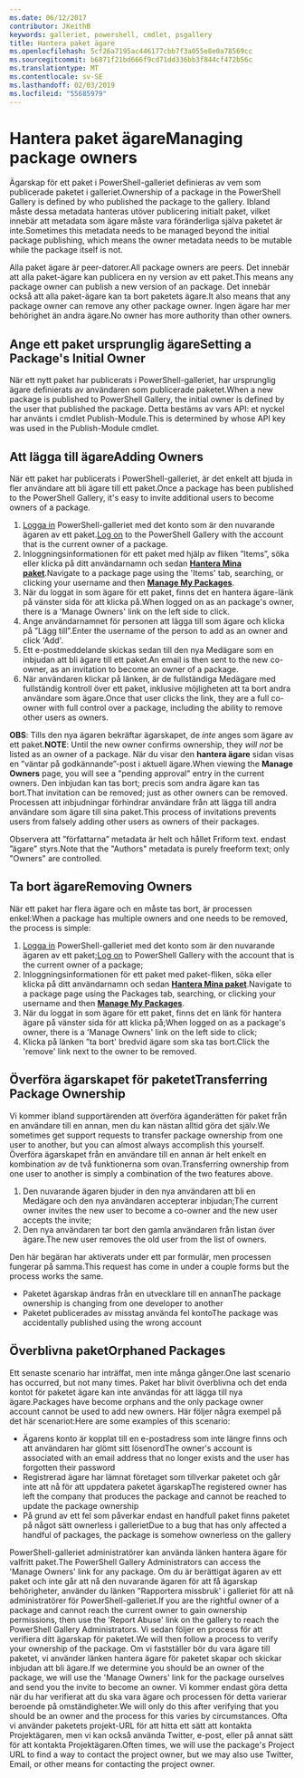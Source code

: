 ```yaml
---
ms.date: 06/12/2017
contributor: JKeithB
keywords: galleriet, powershell, cmdlet, psgallery
title: Hantera paket ägare
ms.openlocfilehash: 5cf26a7195ac446177cbb7f3a055e8e0a78569cc
ms.sourcegitcommit: b6871f21bd666f9cd71dd336bb3f844cf472b56c
ms.translationtype: MT
ms.contentlocale: sv-SE
ms.lasthandoff: 02/03/2019
ms.locfileid: "55685979"
---
```

# <a name="managing-package-owners"></a><span data-ttu-id="3b3c1-103">Hantera paket ägare</span><span class="sxs-lookup"><span data-stu-id="3b3c1-103">Managing package owners</span></span>

<span data-ttu-id="3b3c1-104">Ägarskap för ett paket i PowerShell-galleriet definieras av vem som publicerade paketet i galleriet.</span><span class="sxs-lookup"><span data-stu-id="3b3c1-104">Ownership of a package in the PowerShell Gallery is defined by who published the package to the gallery.</span></span>
<span data-ttu-id="3b3c1-105">Ibland måste dessa metadata hanteras utöver publicering initialt paket, vilket innebär att metadata som ägare måste vara föränderliga själva paketet är inte.</span><span class="sxs-lookup"><span data-stu-id="3b3c1-105">Sometimes this metadata needs to be managed beyond the initial package publishing, which means the owner metadata needs to be mutable while the package itself is not.</span></span>

<span data-ttu-id="3b3c1-106">Alla paket ägare är peer-datorer.</span><span class="sxs-lookup"><span data-stu-id="3b3c1-106">All package owners are peers.</span></span>
<span data-ttu-id="3b3c1-107">Det innebär att alla paket-ägare kan publicera en ny version av ett paket.</span><span class="sxs-lookup"><span data-stu-id="3b3c1-107">This means any package owner can publish a new version of an package.</span></span> <span data-ttu-id="3b3c1-108">Det innebär också att alla paket-ägare kan ta bort paketets ägare.</span><span class="sxs-lookup"><span data-stu-id="3b3c1-108">It also means that any package owner can remove any other package owner.</span></span>
<span data-ttu-id="3b3c1-109">Ingen ägare har mer behörighet än andra ägare.</span><span class="sxs-lookup"><span data-stu-id="3b3c1-109">No owner has more authority than other owners.</span></span>

## <a name="setting-a-packages-initial-owner"></a><span data-ttu-id="3b3c1-110">Ange ett paket ursprunglig ägare</span><span class="sxs-lookup"><span data-stu-id="3b3c1-110">Setting a Package's Initial Owner</span></span>

<span data-ttu-id="3b3c1-111">När ett nytt paket har publicerats i PowerShell-galleriet, har ursprunglig ägare definierats av användaren som publicerade paketet.</span><span class="sxs-lookup"><span data-stu-id="3b3c1-111">When a new package is published to PowerShell Gallery, the initial owner is defined by the user that published the package.</span></span> <span data-ttu-id="3b3c1-112">Detta bestäms av vars API: et nyckel har använts i cmdlet Publish-Module.</span><span class="sxs-lookup"><span data-stu-id="3b3c1-112">This is determined by whose API key was used in the Publish-Module cmdlet.</span></span>

## <a name="adding-owners"></a><span data-ttu-id="3b3c1-113">Att lägga till ägare</span><span class="sxs-lookup"><span data-stu-id="3b3c1-113">Adding Owners</span></span>

<span data-ttu-id="3b3c1-114">När ett paket har publicerats i PowerShell-galleriet, är det enkelt att bjuda in fler användare att bli ägare till ett paket.</span><span class="sxs-lookup"><span data-stu-id="3b3c1-114">Once a package has been published to the PowerShell Gallery, it's easy to invite additional users to become owners of a package.</span></span>

1. <span data-ttu-id="3b3c1-115">[Logga in](https://powershellgallery.com/users/account/LogOn) PowerShell-galleriet med det konto som är den nuvarande ägaren av ett paket.</span><span class="sxs-lookup"><span data-stu-id="3b3c1-115">[Log on](https://powershellgallery.com/users/account/LogOn) to the PowerShell Gallery with the account that is the current owner of a package.</span></span>
2. <span data-ttu-id="3b3c1-116">Inloggningsinformationen för ett paket med hjälp av fliken ”Items”, söka eller klicka på ditt användarnamn och sedan [ **Hantera Mina paket**](https://www.powershellgallery.com/account/Packages).</span><span class="sxs-lookup"><span data-stu-id="3b3c1-116">Navigate to a package page using the 'Items' tab, searching, or clicking your username and then [**Manage My Packages**](https://www.powershellgallery.com/account/Packages).</span></span>
3. <span data-ttu-id="3b3c1-117">När du loggat in som ägare för ett paket, finns det en hantera ägare-länk på vänster sida för att klicka på.</span><span class="sxs-lookup"><span data-stu-id="3b3c1-117">When logged on as an package's owner, there is a 'Manage Owners' link on the left side to click.</span></span>
4. <span data-ttu-id="3b3c1-118">Ange användarnamnet för personen att lägga till som ägare och klicka på ”Lägg till”.</span><span class="sxs-lookup"><span data-stu-id="3b3c1-118">Enter the username of the person to add as an owner and click 'Add'.</span></span>
5. <span data-ttu-id="3b3c1-119">Ett e-postmeddelande skickas sedan till den nya Medägare som en inbjudan att bli ägare till ett paket.</span><span class="sxs-lookup"><span data-stu-id="3b3c1-119">An email is then sent to the new co-owner, as an invitation to become an owner of a package.</span></span>
6. <span data-ttu-id="3b3c1-120">När användaren klickar på länken, är de fullständiga Medägare med fullständig kontroll över ett paket, inklusive möjligheten att ta bort andra användare som ägare.</span><span class="sxs-lookup"><span data-stu-id="3b3c1-120">Once that user clicks the link, they are a full co-owner with full control over a package, including the ability to remove other users as owners.</span></span>

<span data-ttu-id="3b3c1-121">**OBS**: Tills den nya ägaren bekräftar ägarskapet, de *inte* anges som ägare av ett paket.</span><span class="sxs-lookup"><span data-stu-id="3b3c1-121">**NOTE**: Until the new owner confirms ownership, they *will not* be listed as an owner of a package.</span></span>
<span data-ttu-id="3b3c1-122">När du visar den **hantera ägare** sidan visas en ”väntar på godkännande”-post i aktuell ägare.</span><span class="sxs-lookup"><span data-stu-id="3b3c1-122">When viewing the **Manage Owners** page, you will see a "pending approval" entry in the current owners.</span></span>
<span data-ttu-id="3b3c1-123">Den inbjudan kan tas bort; precis som andra ägare kan tas bort.</span><span class="sxs-lookup"><span data-stu-id="3b3c1-123">That invitation can be removed; just as other owners can be removed.</span></span>
<span data-ttu-id="3b3c1-124">Processen att inbjudningar förhindrar användare från att lägga till andra användare som ägare till sina paket.</span><span class="sxs-lookup"><span data-stu-id="3b3c1-124">This process of invitations prevents users from falsely adding other users as owners of their packages.</span></span>

<span data-ttu-id="3b3c1-125">Observera att ”författarna” metadata är helt och hållet Friform text. endast ”ägare” styrs.</span><span class="sxs-lookup"><span data-stu-id="3b3c1-125">Note that the "Authors" metadata is purely freeform text; only "Owners" are controlled.</span></span>


## <a name="removing-owners"></a><span data-ttu-id="3b3c1-126">Ta bort ägare</span><span class="sxs-lookup"><span data-stu-id="3b3c1-126">Removing Owners</span></span>

<span data-ttu-id="3b3c1-127">När ett paket har flera ägare och en måste tas bort, är processen enkel:</span><span class="sxs-lookup"><span data-stu-id="3b3c1-127">When a package has multiple owners and one needs to be removed, the process is simple:</span></span>

1. <span data-ttu-id="3b3c1-128">[Logga in](https://powershellgallery.com/users/account/LogOn) PowerShell-galleriet med det konto som är den nuvarande ägaren av ett paket;</span><span class="sxs-lookup"><span data-stu-id="3b3c1-128">[Log on](https://powershellgallery.com/users/account/LogOn) to PowerShell Gallery with the account that is the current owner of a package;</span></span>
2. <span data-ttu-id="3b3c1-129">Inloggningsinformationen för ett paket med paket-fliken, söka eller klicka på ditt användarnamn och sedan [ **Hantera Mina paket**](https://www.powershellgallery.com/account/Packages).</span><span class="sxs-lookup"><span data-stu-id="3b3c1-129">Navigate to a package page using the Packages tab, searching, or clicking your username and then [**Manage My Packages**](https://www.powershellgallery.com/account/Packages).</span></span>
3. <span data-ttu-id="3b3c1-130">När du loggat in som ägare för ett paket, finns det en länk för hantera ägare på vänster sida för att klicka på;</span><span class="sxs-lookup"><span data-stu-id="3b3c1-130">When logged on as a package's owner, there is a 'Manage Owners' link on the left side to click;</span></span>
4. <span data-ttu-id="3b3c1-131">Klicka på länken ”ta bort' bredvid ägare som ska tas bort.</span><span class="sxs-lookup"><span data-stu-id="3b3c1-131">Click the 'remove' link next to the owner to be removed.</span></span>



## <a name="transferring-package-ownership"></a><span data-ttu-id="3b3c1-132">Överföra ägarskapet för paketet</span><span class="sxs-lookup"><span data-stu-id="3b3c1-132">Transferring Package Ownership</span></span>

<span data-ttu-id="3b3c1-133">Vi kommer ibland supportärenden att överföra äganderätten för paket från en användare till en annan, men du kan nästan alltid göra det själv.</span><span class="sxs-lookup"><span data-stu-id="3b3c1-133">We sometimes get support requests to transfer package ownership from one user to another, but you can almost always accomplish this yourself.</span></span>
<span data-ttu-id="3b3c1-134">Överföra ägarskapet från en användare till en annan är helt enkelt en kombination av de två funktionerna som ovan.</span><span class="sxs-lookup"><span data-stu-id="3b3c1-134">Transferring ownership from one user to another is simply a combination of the two features above.</span></span>

1. <span data-ttu-id="3b3c1-135">Den nuvarande ägaren bjuder in den nya användaren att bli en Medägare och den nya användaren accepterar inbjudan;</span><span class="sxs-lookup"><span data-stu-id="3b3c1-135">The current owner invites the new user to become a co-owner and the new user accepts the invite;</span></span>
2. <span data-ttu-id="3b3c1-136">Den nya användaren tar bort den gamla användaren från listan över ägare.</span><span class="sxs-lookup"><span data-stu-id="3b3c1-136">The new user removes the old user from the list of owners.</span></span>

<span data-ttu-id="3b3c1-137">Den här begäran har aktiverats under ett par formulär, men processen fungerar på samma.</span><span class="sxs-lookup"><span data-stu-id="3b3c1-137">This request has come in under a couple forms but the process works the same.</span></span>

- <span data-ttu-id="3b3c1-138">Paketet ägarskap ändras från en utvecklare till en annan</span><span class="sxs-lookup"><span data-stu-id="3b3c1-138">The package ownership is changing from one developer to another</span></span>
- <span data-ttu-id="3b3c1-139">Paketet publicerades av misstag använda fel konto</span><span class="sxs-lookup"><span data-stu-id="3b3c1-139">The package was accidentally published using the wrong account</span></span>


## <a name="orphaned-packages"></a><span data-ttu-id="3b3c1-140">Överblivna paket</span><span class="sxs-lookup"><span data-stu-id="3b3c1-140">Orphaned Packages</span></span>

<span data-ttu-id="3b3c1-141">Ett senaste scenario har inträffat, men inte många gånger.</span><span class="sxs-lookup"><span data-stu-id="3b3c1-141">One last scenario has occurred, but not many times.</span></span>
<span data-ttu-id="3b3c1-142">Paket har blivit överblivna och det enda kontot för paketet ägare kan inte användas för att lägga till nya ägare.</span><span class="sxs-lookup"><span data-stu-id="3b3c1-142">Packages have become orphans and the only package owner account cannot be used to add new owners.</span></span>
<span data-ttu-id="3b3c1-143">Här följer några exempel på det här scenariot:</span><span class="sxs-lookup"><span data-stu-id="3b3c1-143">Here are some examples of this scenario:</span></span>

- <span data-ttu-id="3b3c1-144">Ägarens konto är kopplat till en e-postadress som inte längre finns och att användaren har glömt sitt lösenord</span><span class="sxs-lookup"><span data-stu-id="3b3c1-144">The owner's account is associated with an email address that no longer exists and the user has forgotten their password</span></span>
- <span data-ttu-id="3b3c1-145">Registrerad ägare har lämnat företaget som tillverkar paketet och går inte att nå för att uppdatera paketet ägarskap</span><span class="sxs-lookup"><span data-stu-id="3b3c1-145">The registered owner has left the company that produces the package and cannot be reached to update the package ownership</span></span>
- <span data-ttu-id="3b3c1-146">På grund av ett fel som påverkar endast en handfull paket finns paketet på något sätt ownerless i galleriet</span><span class="sxs-lookup"><span data-stu-id="3b3c1-146">Due to a bug that has only affected a handful of packages, the package is somehow ownerless on the gallery</span></span>

<span data-ttu-id="3b3c1-147">PowerShell-galleriet administratörer kan använda länken hantera ägare för valfritt paket.</span><span class="sxs-lookup"><span data-stu-id="3b3c1-147">The PowerShell Gallery Administrators can access the 'Manage Owners' link for any package.</span></span>
<span data-ttu-id="3b3c1-148">Om du är berättigat ägaren av ett paket och inte går att nå den nuvarande ägaren för att få ägarskap behörigheter, använder du länken ”Rapportera missbruk' i galleriet för att nå administratörer för PowerShell-galleriet.</span><span class="sxs-lookup"><span data-stu-id="3b3c1-148">If you are the rightful owner of a package and cannot reach the current owner to gain ownership permissions, then use the 'Report Abuse' link on the gallery to reach the PowerShell Gallery Administrators.</span></span>
<span data-ttu-id="3b3c1-149">Vi sedan följer en process för att verifiera ditt ägarskap för paketet.</span><span class="sxs-lookup"><span data-stu-id="3b3c1-149">We will then follow a process to verify your ownership of the package.</span></span>
<span data-ttu-id="3b3c1-150">Om vi fastställer bör du vara ägare till paketet, vi använder länken hantera ägare för paketet skapar och skickar inbjudan att bli ägare.</span><span class="sxs-lookup"><span data-stu-id="3b3c1-150">If we determine you should be an owner of the package, we will use the 'Manage Owners' link for the package ourselves and send you the invite to become an owner.</span></span>
<span data-ttu-id="3b3c1-151">Vi kommer endast göra detta när du har verifierat att du ska vara ägare och processen för detta varierar beroende på omständigheter.</span><span class="sxs-lookup"><span data-stu-id="3b3c1-151">We will only do this after verifying that you should be an owner and the process for this varies by circumstances.</span></span>
<span data-ttu-id="3b3c1-152">Ofta vi använder paketets projekt-URL för att hitta ett sätt att kontakta Projektägaren, men vi kan också använda Twitter, e-post, eller på annat sätt för att kontakta Projektägaren.</span><span class="sxs-lookup"><span data-stu-id="3b3c1-152">Often times, we will use the package's Project URL to find a way to contact the project owner, but we may also use Twitter, Email, or other means for contacting the project owner.</span></span>
